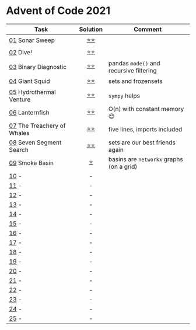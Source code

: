 # Advent of Code 2021

|Task|Solution|Comment|
|---|:---:|---|
|[01](https://adventofcode.com/2021/day/1) Sonar Sweep          |[⭐⭐](2021/day_01.py)||
|[02](https://adventofcode.com/2021/day/2) Dive!                |[⭐⭐](2021/day_02.py)||
|[03](https://adventofcode.com/2021/day/3) Binary Diagnostic    |[⭐⭐](2021/day_03.py)| pandas `mode()` and recursive filtering|
|[04](https://adventofcode.com/2021/day/4) Giant Squid          |[⭐⭐](2021/day_04.py)| sets and frozensets |
|[05](https://adventofcode.com/2021/day/5) Hydrothermal Venture |[⭐⭐](2021/day_05.py)| `sympy` helps |
|[06](https://adventofcode.com/2021/day/6) Lanternfish          |[⭐⭐](2021/day_06.py)| O(n) with constant memory 😉|
|[07](https://adventofcode.com/2021/day/7) The Treachery of Whales |[⭐⭐](2021/day_07.py)| five lines, imports included|
|[08](https://adventofcode.com/2021/day/8) Seven Segment Search |[⭐⭐](2021/day_08.py)| sets are our best friends again|
|[09](https://adventofcode.com/2021/day/9) Smoke Basin          |[⭐  ](2021/day_09.py)| basins are `networkx` graphs (on a grid) |
|[10](https://adventofcode.com/2021/day/10) -|-|
|[11](https://adventofcode.com/2021/day/11) -|-|
|[12](https://adventofcode.com/2021/day/12) -|-|
|[13](https://adventofcode.com/2021/day/13) -|-|
|[14](https://adventofcode.com/2021/day/14) -|-|
|[15](https://adventofcode.com/2021/day/15) -|-|
|[16](https://adventofcode.com/2021/day/16) -|-|
|[17](https://adventofcode.com/2021/day/17) -|-|
|[18](https://adventofcode.com/2021/day/18) -|-|
|[19](https://adventofcode.com/2021/day/19) -|-|
|[20](https://adventofcode.com/2021/day/20) -|-|
|[21](https://adventofcode.com/2021/day/21) -|-|
|[22](https://adventofcode.com/2021/day/22) -|-|
|[23](https://adventofcode.com/2021/day/23) -|-|
|[24](https://adventofcode.com/2021/day/24) -|-|
|[25](https://adventofcode.com/2021/day/25) -|-|
